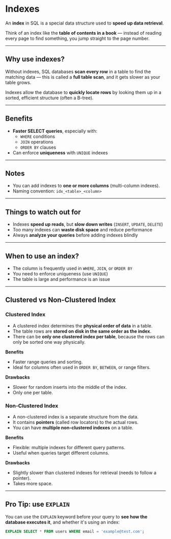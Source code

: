 # Indexes

An **index** in SQL is a special data structure used to **speed up data retrieval**.

Think of an index like the **table of contents in a book** — instead of reading every page to find something, you jump straight to the page number.

---

## Why use indexes?

Without indexes, SQL databases **scan every row** in a table to find the matching data — this is called a **full table scan**, and it gets slower as your table grows.

Indexes allow the database to **quickly locate rows** by looking them up in a sorted, efficient structure (often a B-tree).

---

## Benefits

- **Faster SELECT queries**, especially with:
  - `WHERE` conditions
  - `JOIN` operations
  - `ORDER BY` clauses
- Can enforce **uniqueness** with `UNIQUE` indexes

---

## Notes

- You can add indexes to **one or more columns** (multi-column indexes).
- Naming convention: `idx_<table>_<column>`

---

## Things to watch out for

- Indexes **speed up reads**, but **slow down writes** (`INSERT`, `UPDATE`, `DELETE`)
- Too many indexes can **waste disk space** and reduce performance
- Always **analyze your queries** before adding indexes blindly

---

## When to use an index?

- The column is frequently used in `WHERE`, `JOIN`, or `ORDER BY`
- You need to enforce uniqueness (use `UNIQUE`)
- The table is large and performance is an issue

---

## Clustered vs Non-Clustered Index

### Clustered Index

- A clustered index determines the **physical order of data** in a table.
- The table rows are **stored on disk in the same order as the index**.
- There can be **only one clustered index per table**, because the rows can only be sorted one way physically.

**Benefits**

- Faster range queries and sorting.
- Ideal for columns often used in `ORDER BY`, `BETWEEN`, or range filters.

**Drawbacks**

- Slower for random inserts into the middle of the index.
- Only one per table.

### Non-Clustered Index

- A non-clustered index is a separate structure from the data.
- It contains **pointers** (called row locators) to the actual rows.
- You can have **multiple non-clustered indexes** on a table.

**Benefits**

- Flexible: multiple indexes for different query patterns.
- Useful when queries target different columns.

**Drawbacks**

- Slightly slower than clustered indexes for retrieval (needs to follow a pointer).
- Takes more space.

---

## Pro Tip: use `EXPLAIN`

You can use the `EXPLAIN` keyword before your query to **see how the database executes it**, and whether it's using an index:

```sql
EXPLAIN SELECT * FROM users WHERE email = 'example@test.com';
```
